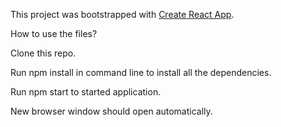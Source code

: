This project was bootstrapped with [Create React App](https://github.com/facebookincubator/create-react-app).

How to use the files?

Clone this repo.

Run npm install in command line to install all the dependencies.

Run npm start to started application.

New browser window should open automatically.

